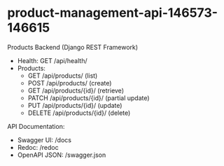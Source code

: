 # product-management-api-146573-146615

Products Backend (Django REST Framework)
- Health: GET /api/health/
- Products:
  - GET /api/products/ (list)
  - POST /api/products/ (create)
  - GET /api/products/{id}/ (retrieve)
  - PATCH /api/products/{id}/ (partial update)
  - PUT /api/products/{id}/ (update)
  - DELETE /api/products/{id}/ (delete)

API Documentation:
- Swagger UI: /docs
- Redoc: /redoc
- OpenAPI JSON: /swagger.json